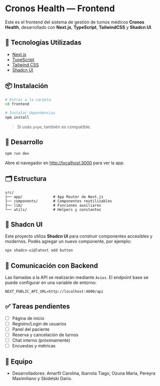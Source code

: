 # Cronos Health — Frontend

Este es el frontend del sistema de gestión de turnos médicos **Cronos Health**, desarrollado con **Next.js**, **TypeScript**, **TailwindCSS** y **Shadcn UI**.

## 🚀 Tecnologías Utilizadas

- [Next.js](https://nextjs.org/)
- [TypeScript](https://www.typescriptlang.org/)
- [Tailwind CSS](https://tailwindcss.com/)
- [Shadcn UI](https://ui.shadcn.com/)

## 📦 Instalación

```bash
# Entrar a la carpeta
cd frontend

# Instalar dependencias
npm install
```

> Si usás `pnpm`, también es compatible.

## 🧪 Desarrollo

```bash
npm run dev
```

Abre el navegador en [http://localhost:3000](http://localhost:3000) para ver la app.

## 🗂️ Estructura

```
src/
├── app/              # App Router de Next.js
├── components/       # Componentes reutilizables
├── lib/              # Funciones auxiliares
└── utils/            # Helpers y constantes
```

## 🧩 Shadcn UI

Este proyecto utiliza **Shadcn UI** para construir componentes accesibles y modernos. Podés agregar un nuevo componente, por ejemplo:

```bash
npx shadcn-ui@latest add button
```

## 🔌 Comunicación con Backend

Las llamadas a la API se realizarán mediante `Axios`. El endpoint base se puede configurar en una variable de entorno:

```
NEXT_PUBLIC_API_URL=http://localhost:4000/api
```

## ✅ Tareas pendientes

- [ ] Página de inicio
- [ ] Registro/Login de usuarios
- [ ] Panel del paciente
- [ ] Reserva y cancelación de turnos
- [ ] Chat interno (próximamente)
- [ ] Encuestas y métricas

## 👥 Equipo

- Desarrolladores: Amarfil Carolina, Ibarrola Tiago, Ozuna Maria, Pereyra Maximiliano y Skidelski Dario.
